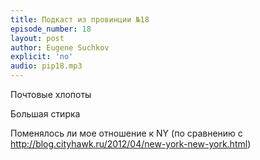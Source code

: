 ```yaml
---
title: Подкаст из провинции №18
episode_number: 18
layout: post
author: Eugene Suchkov
explicit: 'no'
audio: pip18.mp3
---
```

Почтовые хлопоты

Большая стирка

Поменялось ли мое отношение к NY (по сравнению с http://blog.cityhawk.ru/2012/04/new-york-new-york.html)